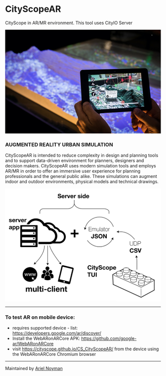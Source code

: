 # CityScopeAR

CityScope in AR/MR environment. This tool uses CityIO Server

![CityScopeAR](/DOCS/1.jpg)


### AUGMENTED REALITY URBAN SIMULATION
CityScopeAR is intended to reduce complexity in design and planning tools and to support data-driven environment for planners, designers and decision makers. CityScopeAR uses modern simulation tools and employs AR/MR  in order to offer an immersive user experience for planning professionals and the general public alike. These simulations can augment indoor and outdoor environments, physical models and technical drawings. 

![CityScope TUI -> cityIO -> CityScopeAR](/DOCS/2.png)

----

### To test AR on mobile device:
- requires supported device - list: https://developers.google.com/ar/discover/
- Install the WebARonARCore APK: https://github.com/google-ar/WebARonARCore
- visit https://cityscope.github.io/CS_CityScopeAR/ from the device using the WebARonARCore Chromium browser 
____

Maintained by [Ariel Noyman](arielnoyman.com)
